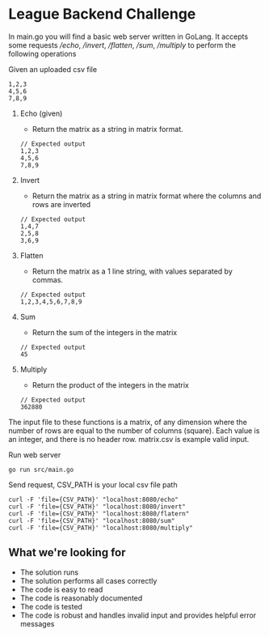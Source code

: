 # League Backend Challenge

In main.go you will find a basic web server written in GoLang. It accepts some requests _/echo_, _/invert_, _/flatten_, _/sum_, _/multiply_ to perform the following operations

Given an uploaded csv file

```
1,2,3
4,5,6
7,8,9
```

1. Echo (given)

   - Return the matrix as a string in matrix format.

   ```
   // Expected output
   1,2,3
   4,5,6
   7,8,9
   ```

2. Invert
   - Return the matrix as a string in matrix format where the columns and rows are inverted
   ```
   // Expected output
   1,4,7
   2,5,8
   3,6,9
   ```
3. Flatten
   - Return the matrix as a 1 line string, with values separated by commas.
   ```
   // Expected output
   1,2,3,4,5,6,7,8,9
   ```
4. Sum
   - Return the sum of the integers in the matrix
   ```
   // Expected output
   45
   ```
5. Multiply
   - Return the product of the integers in the matrix
   ```
   // Expected output
   362880
   ```

The input file to these functions is a matrix, of any dimension where the number of rows are equal to the number of columns (square). Each value is an integer, and there is no header row. matrix.csv is example valid input.

Run web server

```
go run src/main.go
```

Send request, CSV_PATH is your local csv file path

```
curl -F 'file={CSV_PATH}' "localhost:8080/echo"
curl -F 'file={CSV_PATH}' "localhost:8080/invert"
curl -F 'file={CSV_PATH}' "localhost:8080/flatern"
curl -F 'file={CSV_PATH}' "localhost:8080/sum"
curl -F 'file={CSV_PATH}' "localhost:8080/multiply"
```

## What we're looking for

- The solution runs
- The solution performs all cases correctly
- The code is easy to read
- The code is reasonably documented
- The code is tested
- The code is robust and handles invalid input and provides helpful error messages
